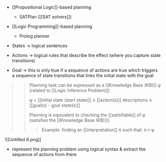 -  [[Propositional Logic]]-based planning
	- SATPlan ([[SAT solvers]])
-  [[Logic Programming]]-based planning
	- Prolog planner

- States → logical sentences

- Actions → logical rules that describe the effect (where you capture state transitions)

- Goal → this is only true if a sequence of actions are true which triggers a sequence of state transitions that links the initial state with the goal

>> Planning task can be expressed as a 
>> [[Knowledge Base (KB)]] φ (related to [[Logic Inference Problem]]) 
>> 
>> φ = [[initial state (start state)]] ∧ [[action(s)]] descriptions ∧ [[goal(s) - goal state(s)]]
>> 
>> Planning is equivalent to checking the [[satisfiable]] of φ (satisfies the [[Knowledge Base (KB)]])
>>>Example: finding an [[interpretation]] π such that: π ⊧ φ

![[Untitled 6.png]]
- represent the planning problem using logical syntax & extract the sequence of actions from there